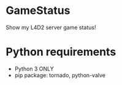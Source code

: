 # GameStatus
Show my L4D2 server game status!

# Python requirements
* Python 3 ONLY
* pip package: tornado, python-valve